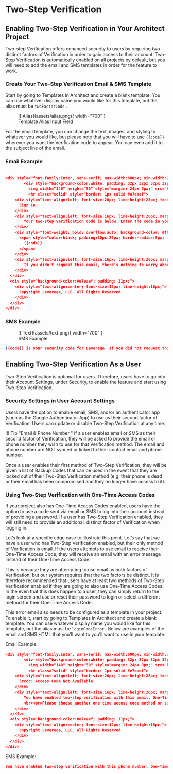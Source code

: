 # Two-Step Verification

## Enabling Two-Step Verification in Your Architect Project

Two-step Verification offers enhanced security to users by requiring two distinct factors of Verification in order to gain access to their account. Two-Step Verification is automatically enabled on all projects by default, but you will need to add the email and SMS templates in order for the feature to work.

### Create Your Two-Step Verification Email & SMS Template

Start by going to Templates in Architect and create a blank template. You can use whatever display name you would like for this template, but the alias must be `twoFactorCode` . 

<figure markdown>
![!Alias](assets/alias.png){ width="700" }
  <figcaption>Template Alias Input Field</figcaption>
</figure>

For the email template, you can change the text, images, and styling to whatever you would like, but please note that you will have to use `{{code}}` wherever you want the Verification code to appear. You can even add it to the subject line of the email. 

### Email Example

``` json 

<div style="font-family:Inter, sans-serif; max-width:600px; min-width:200px; background-color: #181e25; margin: 0 auto;">
        <div style="background-color:white; padding: 32px 32px 32px 32px; text-align: left;">
          <img width="140" height="30" style="margin: 24px 0px;" src="https://molten-ui-assets.storage.googleapis.com/leverege-logo.png">
          <hr class="solid" style="border: 1px solid #e7eaef">
    <div style="text-align:left; font-size:20px; line-height:28px; font-weight: bold; margin: 24px 0px;">
      Sign In
    </div>
    <div style="text-align:left; font-size:16px; line-height:26px; margin: 24px 0px;">
        Your two-step verification code is below. Enter the code in your open browser window and we'll help you get signed in. This code expires in 5 minutes.
    </div>
    <div style="font-weight: bold; overflow:auto; background-color: #f0f6ff; padding: 15px; border-radius: 5px; text-align: center;">
      <span style="color:black; padding:10px 20px; border-radius:5px; font-size: 24px;">
        {{code}}
      </span>
    </div>
    <div style="text-align:left; font-size:16px; line-height:26px; margin: 24px 0px;">
        If you didn't request this email, there's nothing to worry about - you can safely ignore it.
    </div>
  </div>
  <div style="background-color:#e7eaef; padding: 11px;">
    <div style="text-align:center; font-size:12px; line-height:18px;">
      Copyright Leverege, LLC. All Rights Reserved.
    </div> 
  </div>
</div>

```

### SMS Example

<figure markdown>
![!Text](assets/text.png){ width="700" }
  <figcaption>SMS Example</figcaption>
</figure>


``` json 
{{code}} is your security code for Leverege. If you did not request this code, you can safely ignore this message.
```


## Enabling Two-Step Verification As a User

Two-Step Verification is optional for users. Therefore, users have to go into their Account Settings, under Security, to enable the feature and start using Two-Step Verification.

### Security Settings in User Account Settings

Users have the option to enable email, SMS, and/or an authenticator app (such as the Google Authenticator App) to use as their second factor of Verification. Users can update or disable Two-Step Verification at any time. 

!!! Tip "Email & Phone Number "
    If a user enables email or SMS as their second factor of Verification, they will be asked to provide the email or phone number they wish to use for that Verification method. The email and phone number are NOT synced or linked to their contact email and phone number. 

Once a user enables their first method of Two-Step Verification, they will be given a list of Backup Codes that can be used in the event that they are locked out of their Two-Step Verification method (e.g. their phone is dead or their email has been compromised and they no longer have access to it). 

### Using Two-Step Verification with One-Time Access Codes

If your project also has One-Time Access Codes enabled, users have the option to use a code sent via email or SMS to log into their account instead of providing a password. If a user has Two-Step Verification enabled, they will still need to provide an additional, distinct factor of Verification when logging in. 

Let’s look at a specific edge case to illustrate this point. Let’s say that we have a user who has Two-Step Verification enabled, but their only method of Verification is email. If the users attempts to use email to receive their One-Time Access Code, they will receive an email with an error message instead of their One-Time Access Code:

This is because they are attempting to use email as both factors of Verification, but our system requires that the two factors be distinct. It is therefore recommended that users have at least two methods of Two-Step Verification enabled if they are going to also use One-Time Access Codes. In the even that this does happen to a user, they can simply return to the login screen and use or reset their password to login or select a different method for their One-Time Access Code. 

This error email also needs to be configured as a template in your project. To enable it, start by going to Templates in Architect and create a blank template. You can use whatever display name you would like for this template, but the alias must be `loginCodeError` . Below are examples of the email and SMS HTML that you’ll want to you’ll want to use in your template.

Email Example:

``` json
<div style="font-family:Inter, sans-serif; max-width:600px; min-width:200px; background-color: #181e25; margin: 0 auto;">
        <div style="background-color:white; padding: 32px 32px 32px 32px; text-align: left;">
          <img width="140" height="30" style="margin: 24px 0px;" src="https://molten-ui-assets.storage.googleapis.com/leverege-logo.png">
          <hr class="solid" style="border: 1px solid #e7eaef">
    <div style="text-align:left; font-size:20px; line-height:28px; font-weight: bold; margin: 24px 0px;">
      Error: Access Code Not Available
    </div>
    <div style="text-align:left; font-size:16px; line-height:26px; margin: 24px 0px;">
        You have enabled two-step verification with this email. One-Time access codes are not available using the same method as two-step verification. 
        <br><br>Please choose another one-time access code method or sign with your credentials.
    </div>
  </div>
  <div style="background-color:#e7eaef; padding: 11px;">
    <div style="text-align:center; font-size:12px; line-height:18px;">
      Copyright Leverege, LLC. All Rights Reserved.
    </div> 
  </div>
</div>

```

SMS Example:

``` json
You have enabled two-step verification with this phone number. One-Time access codes are not available using the same method as two-step verification. Please choose another one-time access code method or sign with your credentials.

```
